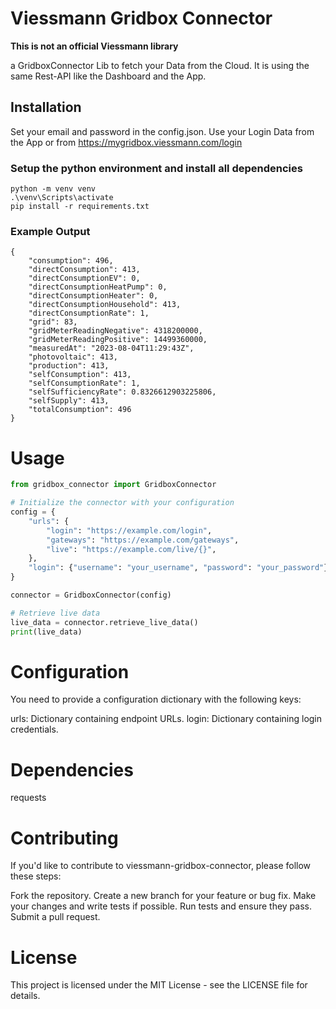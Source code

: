 # Viessmann Gridbox Connector
**This is not an official Viessmann library**

a GridboxConnector Lib to fetch your Data from the Cloud.
It is using the same Rest-API like the Dashboard and the App.

## Installation
Set your email and password in the config.json. 
Use your Login Data from the App or from https://mygridbox.viessmann.com/login

### Setup the python environment and install all dependencies

```script shell
python -m venv venv
.\venv\Scripts\activate
pip install -r requirements.txt
```
### Example Output
```script json
{
    "consumption": 496,
    "directConsumption": 413,
    "directConsumptionEV": 0,
    "directConsumptionHeatPump": 0,
    "directConsumptionHeater": 0,
    "directConsumptionHousehold": 413,
    "directConsumptionRate": 1,
    "grid": 83,
    "gridMeterReadingNegative": 4318200000,
    "gridMeterReadingPositive": 14499360000,
    "measuredAt": "2023-08-04T11:29:43Z",
    "photovoltaic": 413,
    "production": 413,
    "selfConsumption": 413,
    "selfConsumptionRate": 1,
    "selfSufficiencyRate": 0.8326612903225806,
    "selfSupply": 413,
    "totalConsumption": 496
}
```

# Usage
```python
from gridbox_connector import GridboxConnector

# Initialize the connector with your configuration
config = {
    "urls": {
        "login": "https://example.com/login",
        "gateways": "https://example.com/gateways",
        "live": "https://example.com/live/{}",
    },
    "login": {"username": "your_username", "password": "your_password"},
}

connector = GridboxConnector(config)

# Retrieve live data
live_data = connector.retrieve_live_data()
print(live_data)

```
# Configuration
You need to provide a configuration dictionary with the following keys:

urls: Dictionary containing endpoint URLs.
login: Dictionary containing login credentials.

# Dependencies
requests
# Contributing
If you'd like to contribute to viessmann-gridbox-connector, please follow these steps:

Fork the repository.
Create a new branch for your feature or bug fix.
Make your changes and write tests if possible.
Run tests and ensure they pass.
Submit a pull request.


# License

This project is licensed under the MIT License - see the LICENSE file for details.
